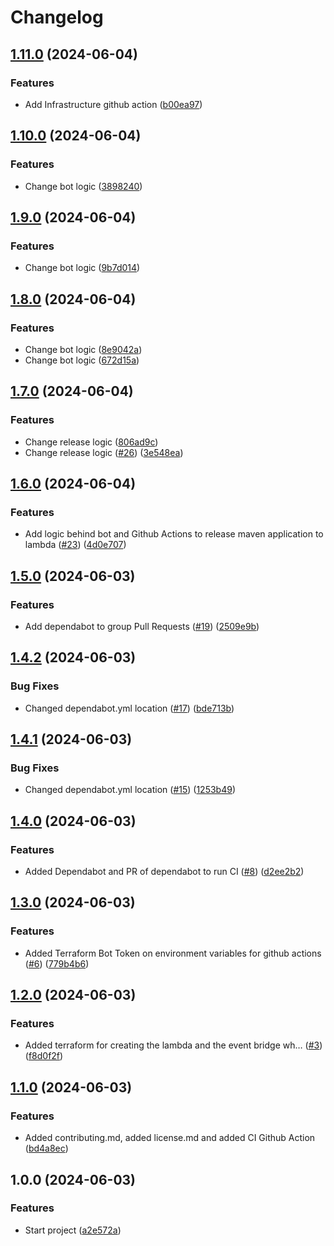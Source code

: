 # Changelog

## [1.11.0](https://github.com/andresousadotpt/reminder-bot/compare/v1.10.0...v1.11.0) (2024-06-04)


### Features

* Add Infrastructure github action ([b00ea97](https://github.com/andresousadotpt/reminder-bot/commit/b00ea977422980a4bfe5737c09dd74237054b851))

## [1.10.0](https://github.com/andresousadotpt/reminder-bot/compare/v1.9.0...v1.10.0) (2024-06-04)


### Features

* Change bot logic ([3898240](https://github.com/andresousadotpt/reminder-bot/commit/3898240c576ad0a64b711bf06f841b0ce53387f0))

## [1.9.0](https://github.com/andresousadotpt/reminder-bot/compare/v1.8.0...v1.9.0) (2024-06-04)


### Features

* Change bot logic ([9b7d014](https://github.com/andresousadotpt/reminder-bot/commit/9b7d014a3f107752c0b181bb0b5672aef6f1ac89))

## [1.8.0](https://github.com/andresousadotpt/reminder-bot/compare/v1.7.0...v1.8.0) (2024-06-04)


### Features

* Change bot logic ([8e9042a](https://github.com/andresousadotpt/reminder-bot/commit/8e9042ad4627e2d518d95e5d53d7424fa042ae1e))
* Change bot logic ([672d15a](https://github.com/andresousadotpt/reminder-bot/commit/672d15a3ff3916062ddb69e2bcaae815e73bcc66))

## [1.7.0](https://github.com/andresousadotpt/reminder-bot/compare/v1.6.0...v1.7.0) (2024-06-04)


### Features

* Change release logic ([806ad9c](https://github.com/andresousadotpt/reminder-bot/commit/806ad9c4bbbbf5731393b7419b4b266bdd9c480c))
* Change release logic ([#26](https://github.com/andresousadotpt/reminder-bot/issues/26)) ([3e548ea](https://github.com/andresousadotpt/reminder-bot/commit/3e548ea05f9ebd8aa4a810e28450a0be38eba0a3))

## [1.6.0](https://github.com/andresousadotpt/reminder-bot/compare/v1.5.0...v1.6.0) (2024-06-04)


### Features

* Add logic behind bot and Github Actions to release maven application to lambda ([#23](https://github.com/andresousadotpt/reminder-bot/issues/23)) ([4d0e707](https://github.com/andresousadotpt/reminder-bot/commit/4d0e707bbcdd2a182e89bedfc0859620d2f00211))

## [1.5.0](https://github.com/andresousadotpt/reminder-bot/compare/v1.4.2...v1.5.0) (2024-06-03)


### Features

* Add dependabot to group Pull Requests ([#19](https://github.com/andresousadotpt/reminder-bot/issues/19)) ([2509e9b](https://github.com/andresousadotpt/reminder-bot/commit/2509e9b25b2f013a15f43a3bbbe1aa4c76f7040c))

## [1.4.2](https://github.com/andresousadotpt/reminder-bot/compare/v1.4.1...v1.4.2) (2024-06-03)


### Bug Fixes

* Changed dependabot.yml location ([#17](https://github.com/andresousadotpt/reminder-bot/issues/17)) ([bde713b](https://github.com/andresousadotpt/reminder-bot/commit/bde713be6bca6a9cbccf0c08cbfdcae0610e33b3))

## [1.4.1](https://github.com/andresousadotpt/reminder-bot/compare/v1.4.0...v1.4.1) (2024-06-03)


### Bug Fixes

* Changed dependabot.yml location ([#15](https://github.com/andresousadotpt/reminder-bot/issues/15)) ([1253b49](https://github.com/andresousadotpt/reminder-bot/commit/1253b4959e1c9c881779aae99fdce4e364d6a17e))

## [1.4.0](https://github.com/andresousadotpt/reminder-bot/compare/v1.3.0...v1.4.0) (2024-06-03)


### Features

* Added Dependabot and PR of dependabot to run CI ([#8](https://github.com/andresousadotpt/reminder-bot/issues/8)) ([d2ee2b2](https://github.com/andresousadotpt/reminder-bot/commit/d2ee2b254011531ea070cc9a47996e1aa8af1039))

## [1.3.0](https://github.com/andresousadotpt/reminder-bot/compare/v1.2.0...v1.3.0) (2024-06-03)


### Features

* Added Terraform Bot Token on environment variables for github actions ([#6](https://github.com/andresousadotpt/reminder-bot/issues/6)) ([779b4b6](https://github.com/andresousadotpt/reminder-bot/commit/779b4b6b6d48d934c992b077da18b8104755722f))

## [1.2.0](https://github.com/andresousadotpt/reminder-bot/compare/v1.1.0...v1.2.0) (2024-06-03)


### Features

* Added terraform for creating the lambda and the event bridge wh… ([#3](https://github.com/andresousadotpt/reminder-bot/issues/3)) ([f8d0f2f](https://github.com/andresousadotpt/reminder-bot/commit/f8d0f2f25fcb1a7868dd3d419594ef07ec88bb78))

## [1.1.0](https://github.com/andresousadotpt/reminder-bot/compare/v1.0.0...v1.1.0) (2024-06-03)


### Features

* Added contributing.md, added license.md and added CI Github Action ([bd4a8ec](https://github.com/andresousadotpt/reminder-bot/commit/bd4a8ecc879a2af1f8db26bca122fbc97169ba2b))

## 1.0.0 (2024-06-03)


### Features

* Start project ([a2e572a](https://github.com/andresousadotpt/reminder-bot/commit/a2e572ae7fd3fea4fd2d8eed0f48e9d341b11500))
